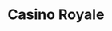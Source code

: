 ---
title: "Casino Royale"
year: 2006
rating: 3
stars: "★★★"
rewatched: false
permalink: "casino-royale-2006"
watched_on: 2020-11-08
---